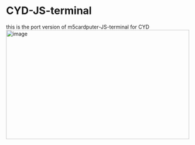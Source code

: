 # CYD-JS-terminal
this is the port version of m5cardputer-JS-terminal for CYD 
<img width="500" height="300" alt="image" src="https://github.com/user-attachments/assets/20aa78ba-3f55-48af-b8df-b802de2af4cc" />

